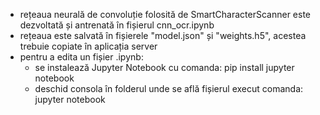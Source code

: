 - rețeaua neurală de convoluție folosită de SmartCharacterScanner este dezvoltată și antrenată în fișierul cnn_ocr.ipynb
- rețeaua este salvată în fișierele "model.json" și "weights.h5", acestea trebuie copiate în aplicația server 
- pentru a edita un fișier .ipynb:
	* se instalează Jupyter Notebook cu comanda: pip install jupyter notebook
	* deschid consola în folderul unde se află fișierul execut comanda: jupyter notebook 